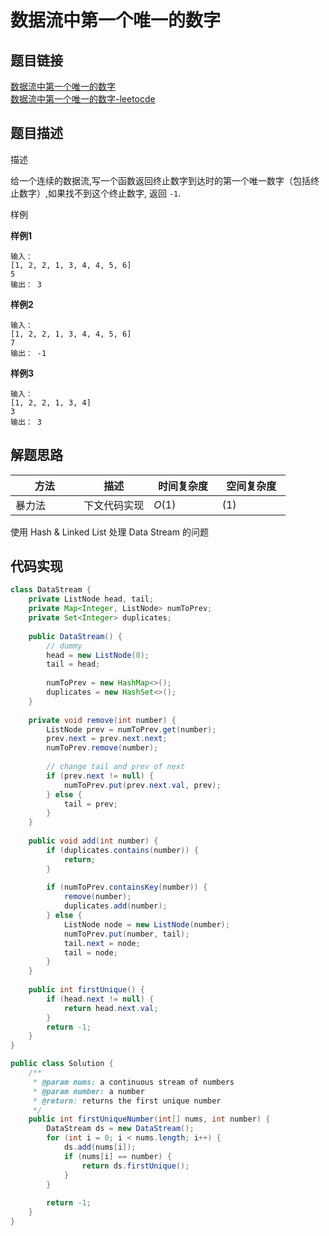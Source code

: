 
#  数据流中第一个唯一的数字 

## 题目链接

[数据流中第一个唯一的数字](https://www.lintcode.com/problem/685/) <br>
[数据流中第一个唯一的数字-leetocde](https://leetcode-cn.com/problems/first-unique-number/)

## 题目描述

描述

给一个连续的数据流,写一个函数返回终止数字到达时的第一个唯一数字（包括终止数字）,如果找不到这个终止数字, 返回 `-1`.

样例

**样例1**

```
输入： 
[1, 2, 2, 1, 3, 4, 4, 5, 6]
5
输出： 3
```

**样例2**

```
输入：
[1, 2, 2, 1, 3, 4, 4, 5, 6]
7
输出： -1
```

**样例3**

```
输入：
[1, 2, 2, 1, 3, 4]
3
输出： 3
```

## 解题思路

| <div style="width:70pt">方法</div>  |描述 |<div style="width:70pt">时间复杂度</div> |<div style="width:70pt">空间复杂度</div>|
|---|---|---|---|
|  暴力法 | 下文代码实现  | $O(1)$|$(1)$|

使用 Hash & Linked List 处理 Data Stream 的问题

## 代码实现

```java
class DataStream {
    private ListNode head, tail;
    private Map<Integer, ListNode> numToPrev;
    private Set<Integer> duplicates; 
    
    public DataStream() {
        // dummy
        head = new ListNode(0);
        tail = head;
        
        numToPrev = new HashMap<>();
        duplicates = new HashSet<>();
    }
    
    private void remove(int number) {
        ListNode prev = numToPrev.get(number);
        prev.next = prev.next.next;
        numToPrev.remove(number);
        
        // change tail and prev of next
        if (prev.next != null) {
            numToPrev.put(prev.next.val, prev);
        } else {
            tail = prev;
        }
    }
    
    public void add(int number) {
        if (duplicates.contains(number)) {
            return;
        }
        
        if (numToPrev.containsKey(number)) {
            remove(number);
            duplicates.add(number);
        } else {
            ListNode node = new ListNode(number);
            numToPrev.put(number, tail);
            tail.next = node;
            tail = node;
        }
    }
    
    public int firstUnique() {
        if (head.next != null) {
            return head.next.val;
        }
        return -1;
    } 
}

public class Solution {
    /**
     * @param nums: a continuous stream of numbers
     * @param number: a number
     * @return: returns the first unique number
     */
    public int firstUniqueNumber(int[] nums, int number) {
        DataStream ds = new DataStream();
        for (int i = 0; i < nums.length; i++) {
            ds.add(nums[i]);
            if (nums[i] == number) {
                return ds.firstUnique();
            }
        }
        
        return -1;
    }
}
```

